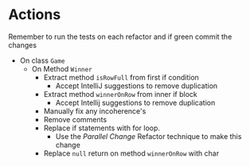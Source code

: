 # Actions

Remember to run the tests on each refactor and if green commit the changes

- On class `Game`
  - On Method `Winner`
    - Extract method `isRowFull` from first if condition
      - Accept IntelliJ suggestions to remove duplication
    - Extract method `winnerOnRow` from inner if block
      - Accept Intellij suggestions to remove duplication
    - Manually fix any incoherence's
    - Remove comments
    - Replace if statements with for loop. 
      - Use the *Parallel Change* Refactor technique to make this change
    - Replace `null` return on method `winnerOnRow` with char
